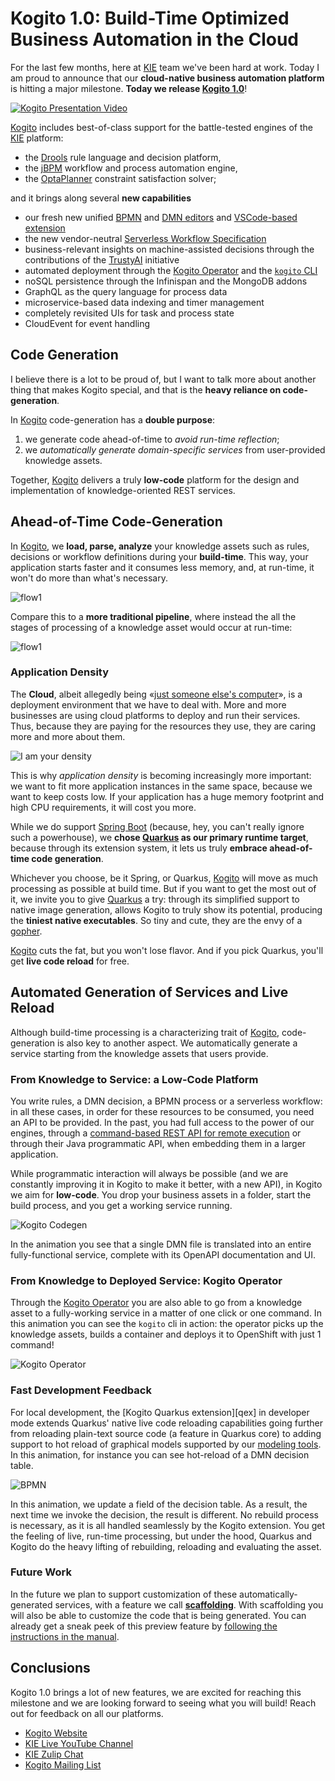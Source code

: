 # Kogito 1.0: Build-Time Optimized Business Automation in the Cloud

For the last few months, here at [KIE][kie] team we've been hard at work. Today I am proud to announce that our **cloud-native business automation platform** is hitting a major milestone. **Today we release [Kogito 1.0][kgt]**! 

[![Kogito Presentation Video](https://img.youtube.com/vi/2Ci_WcYtLrU/0.jpg)](https://www.youtube.com/watch?v=2Ci_WcYtLrU)

[Kogito][kgt] includes best-of-class support for the battle-tested engines of
the [KIE][kie] platform: 

- the [Drools][drl] rule language and decision platform, 
- the [jBPM][jbpm] workflow and process automation engine,
- the [OptaPlanner][opt] constraint satisfaction solver;

and it brings along several **new capabilities** 

- our fresh new unified [BPMN](https://bpmn.new) and [DMN editors](https://dmn.new) and [VSCode-based extension](https://marketplace.visualstudio.com/items?itemName=kie-group.vscode-extension-kogito-bundle)
- the new vendor-neutral [Serverless Workflow Specification](sws)
- business-relevant insights on machine-assisted decisions through the contributions of the [TrustyAI](tai) initiative
- automated deployment through the [Kogito Operator][kop] and the [`kogito` CLI][kli]
- noSQL persistence through the Infinispan and the MongoDB addons
- GraphQL as the query language for process data
- microservice-based data indexing and timer management
- completely revisited UIs for task and process state 
- CloudEvent for event handling

## Code Generation

I believe there is a lot to be proud of, but I want to talk more about another thing that makes Kogito special, and that is the **heavy reliance on code-generation**. 

In [Kogito][kgt] code-generation has a **double purpose**: 
1. we generate code ahead-of-time to *avoid run-time reflection*; 
2. we *automatically generate domain-specific services* from user-provided knowledge assets.

Together, [Kogito][kgt] delivers a truly **low-code** platform for the design and implementation of knowledge-oriented REST services. 

## Ahead-of-Time Code-Generation

In [Kogito][kgt], we **load, parse, analyze** your knowledge assets such as rules, decisions or workflow definitions during your **build-time**. This way, your application starts faster and it consumes less memory, and, at run-time, it won't do more than what's necessary.

![flow1](imgs/flow2.png)

Compare this to a **more traditional pipeline**, where instead the all the stages of processing of a knowledge asset would occur at run-time:

![flow1](imgs/flow1.png)


### Application Density

The **Cloud**, albeit allegedly being «[just someone else's computer](https://shop.spreadshirt.co.uk/chriswatterston/)», is a deployment environment that we have to deal with. More and more businesses are using cloud platforms to deploy and run their services. Thus, because they are paying for the resources they use, they are caring more and more about them.

![I am your density](imgs/density.png)

This is why *application density* is becoming increasingly more important: we want to fit more application instances in the same space, because we want to keep costs low. If your application has a huge memory footprint and high CPU requirements, it will cost you more.

While we do support [Spring Boot][spb] (because, hey, you can't really ignore such a powerhouse), we **chose [Quarkus][qks] as our primary runtime target**, because through its extension system, it lets us truly **embrace ahead-of-time code generation**.

Whichever you choose, be it Spring, or Quarkus, [Kogito][kgt] will move as much processing as possible at build time. But if you want to get the most out of it, we invite you to give [Quarkus][qks] a try: through its simplified support to native image generation, allows Kogito to truly show its potential, producing the **tiniest native executables**. So tiny and cute, they are the envy of a [gopher](https://blog.golang.org/gopher).

[Kogito][kgt] cuts the fat, but you won't lose flavor. And if you pick Quarkus, you'll get **live code reload** for free.


## Automated Generation of Services and Live Reload

Although build-time processing is a characterizing trait of [Kogito][kgt], code-generation is also key to another aspect. We automatically generate a service starting from the knowledge assets that users provide.

### From Knowledge to Service: a Low-Code Platform

You write rules, a DMN decision, a BPMN process or a serverless workflow: in all these cases, in order for these resources to be consumed, you need an API to be provided. In the past, you had full access to the power of our engines, through  a [command-based REST API for remote execution](#insert-url-here) or through their Java programmatic API, when embedding them in a larger application.

While programmatic interaction will always be possible (and we are constantly improving it in Kogito to make it better, with a new API), in Kogito we aim for **low-code**. You drop your business assets in a folder, start the build process, and you get a working service running.

![Kogito Codegen](imgs/kogito-codegen.gif)

In the animation you see that a single DMN file is translated into an entire fully-functional service, complete with its OpenAPI documentation and UI.


### From Knowledge to Deployed Service: Kogito Operator

Through the [Kogito Operator][kop] you are also able to go from a knowledge asset to a fully-working service in a matter of one click or one command. In this animation you can see the `kogito` cli in action: the operator picks up the knowledge assets, builds a container and deploys it to OpenShift with just 1 command!


![Kogito Operator](imgs/demo-operator.gif)


### Fast Development Feedback

For local development, the [Kogito Quarkus extension][qex] in developer mode extends Quarkus' native live code reloading capabilities going further from reloading plain-text source code (a feature in Quarkus core) to adding support to hot reload of graphical models supported by our [modeling tools](https://marketplace.visualstudio.com/items?itemName=kie-group.vscode-extension-kogito-bundle). In this animation, for instance you can see hot-reload of a DMN decision table.

![BPMN](imgs/hot-reload.gif)

In this animation, we update a field of the decision table. As a result, the next time we invoke the decision, the result is different. No rebuild process is necessary, as it is all handled seamlessly by the Kogito extension. You get the feeling of live, run-time processing, but under the hood, Quarkus and Kogito do the heavy lifting of rebuilding, reloading and evaluating the asset. 

### Future Work

In the future we plan to support customization of these automatically-generated services, with a feature we call [**scaffolding**][scf]. With scaffolding you will also be able to customize the code that is being generated. You can already get a sneak peek of this preview feature by [following the instructions in the manual][scf].

## Conclusions

Kogito 1.0 brings a lot of new features, we are excited for reaching this milestone and we are looking forward to seeing what you will build! Reach out for feedback on all our platforms.

- [Kogito Website][kgt]
- [KIE Live YouTube Channel][kielive]
- [KIE Zulip Chat][zlp]
- [Kogito Mailing List][kml]


[kgt]: https://kogito.kie.org
[kie]: http://kie.org
[drl]: http://www.drools.org/
[jbpm]: http://www.jbpm.org/
[opt]: http://www.optaplanner.org/
[sws]: https://serverlessworkflow.io/
[tai]: https://blog.kie.org/2020/06/trusty-ai-introduction.html
[kop]: https://operatorhub.io/operator/kogito-operator 
[kli]: https://github.com/kiegroup/kogito-cloud-operator/blob/master/README.md

[qks]: https://quarkus.io
[spb]: https://spring.io/projects/spring-boot

[scf]: https://docs.jboss.org/kogito/release/latest/html_single/#proc-kogito-creating-project-custom_kogito-creating-running

[kielive]: https://www.youtube.com/playlist?list=PLo3ZScdD9hW4S94iT3ZgOWm8asSHuMDYn
[zlp]: https://kie.zulipchat.com
[kml]: https://groups.google.com/forum/#!msgid/kogito-development/
